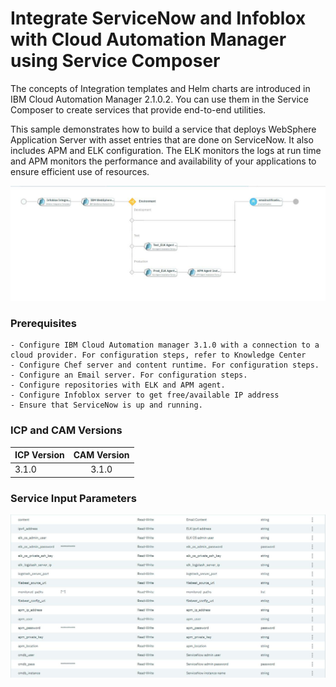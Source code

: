 <!---
Copyright IBM Corp. 2018, 2018
This code is released under the Apache 2.0 License.
--->

# Integrate ServiceNow and Infoblox with Cloud Automation Manager using Service Composer

The concepts of Integration templates and Helm charts are introduced in IBM Cloud Automation Manager 2.1.0.2. You can use them in the Service Composer to create services that provide end-to-end utilities.

This sample demonstrates how to build a service that deploys WebSphere Application Server with asset entries that are done on ServiceNow. It also includes APM and ELK configuration. The ELK monitors the logs at run time and APM monitors the performance and availability of your applications to ensure efficient use of resources.


![Service Diagram](./ServiceDiagram.jpg)
<p align="center" Service Diagram ></p>

### Prerequisites

    - Configure IBM Cloud Automation manager 3.1.0 with a connection to a cloud provider. For configuration steps, refer to Knowledge Center
    - Configure Chef server and content runtime. For configuration steps.
    - Configure an Email server. For configuration steps.
    - Configure repositories with ELK and APM agent.
    - Configure Infoblox server to get free/available IP address
    - Ensure that ServiceNow is up and running.


 ### ICP and CAM Versions
| ICP Version | CAM Version|
|------|:-------------:|
| 3.1.0| 3.1.0|


### Service Input Parameters
![Service Input Parameters](./inputparam.jpg)
